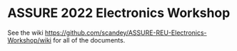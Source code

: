 # ASSURE 2022 Electronics Workshop

See the wiki <https://github.com/scandey/ASSURE-REU-Electronics-Workshop/wiki> for all of the documents.